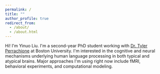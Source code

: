 ```yaml
---
permalink: /
title: ""
author_profile: true
redirect_from: 
  - /about/
  - /about.html
---
```


Hi! I'm Yinuo Liu. I'm a second-year PhD student working with [Dr. Tyler Perrachione](https://www.bu.edu/sargent/profile/tyler-k-perrachione-ph-d/) at Boston University. I'm interested in the cognitive and neural mechanisms underlying human language processing in both typical and atypical brains. Major approaches I'm using right now include fMRI, behavioral experiments, and computational modeling.
